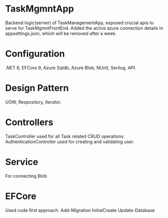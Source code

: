 # TaskMgmntApp
Backend logic(server) of TaskManagementApp, exposed crucial apis to serve for TaskMgmntFrontEnd.
Added the active azure connection details in appsettings.json, which will be removed after a week.

# Configuration
.NET 8,
EFCore 9,
Azure Sqldb,
Azure Blob,
NUnit,
Serilog,
API.

# Design Pattern
UOW,
Respository,
Iterator.

# Controllers
TaskController used for all Task related CRUD operations.
AuthenticationController used for creating and validating user.

# Service
For connecting Blob

# EFCore
Used code first approach.
Add-Migration InitialCreate
Update-Database



